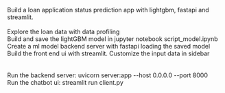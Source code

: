 Build a loan application status prediction app with lightgbm, fastapi and streamlit.\
\
Explore the loan data with data profiling\
Build and save the lightGBM model in jupyter notebook script_model.ipynb\
Create a ml model backend server with fastapi loading the saved model\
Build the front end ui with streamlit. Customize the input data in sidebar\
\
\
Run the backend server: uvicorn server:app --host 0.0.0.0 --port 8000\
Run the chatbot ui: streamlit run client.py

